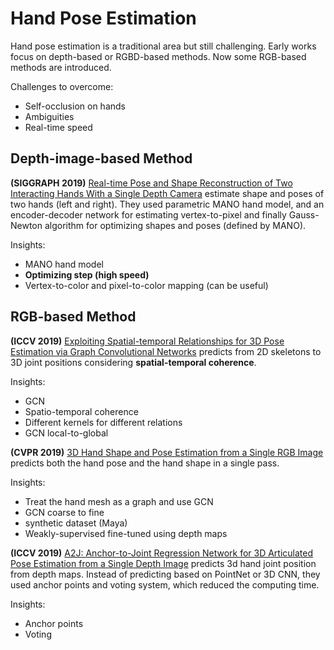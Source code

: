 # Hand Pose Estimation
Hand pose estimation is a traditional area but still challenging.  Early works focus on depth-based or RGBD-based methods. Now some RGB-based methods are introduced.

Challenges to overcome:
+ Self-occlusion on hands 
+ Ambiguities
+ Real-time speed

## Depth-image-based Method
**(SIGGRAPH 2019)** [Real-time Pose and Shape Reconstruction of Two Interacting Hands With a Single Depth Camera][1] estimate shape and poses of two hands (left and right). They used parametric MANO hand model, and an encoder-decoder network for estimating vertex-to-pixel and finally Gauss-Newton algorithm for optimizing shapes and poses (defined by MANO).

Insights:
+ MANO hand model
+ **Optimizing step (high speed)**
+ Vertex-to-color and pixel-to-color mapping (can be useful)

## RGB-based Method
**(ICCV 2019)** [Exploiting Spatial-temporal Relationships for 3D Pose Estimation via Graph Convolutional Networks][2] predicts from 2D skeletons to 3D joint positions considering **spatial-temporal coherence**.

Insights:
+ GCN
+ Spatio-temporal coherence
+ Different kernels for different relations
+ GCN local-to-global

 **(CVPR 2019)** [3D Hand Shape and Pose Estimation from a Single RGB Image][3] predicts both the hand pose and the hand shape in a single pass.

Insights:
+ Treat the hand mesh as a graph and use GCN
+ GCN coarse to fine
+ synthetic dataset (Maya)
+ Weakly-supervised fine-tuned using depth maps

**(ICCV 2019)**  [A2J: Anchor-to-Joint Regression Network for 3D Articulated Pose Estimation from a Single Depth Image][4] predicts 3d hand joint position from depth maps. Instead of predicting based on PointNet or 3D CNN, they used anchor points and voting system, which reduced the computing time.

Insights:
+ Anchor points
+ Voting

[1]:	https://handtracker.mpi-inf.mpg.de/projects/TwoHands/
[2]:	https://cse.buffalo.edu/~jsyuan/papers/2019/Exploiting_Spatial-temporal_Relationships_for_3D_Pose_Estimation_via_Graph_Convolutional_Networks.pdf
[3]:	https://arxiv.org/abs/1903.00812
[4]:	https://arxiv.org/abs/1908.09999